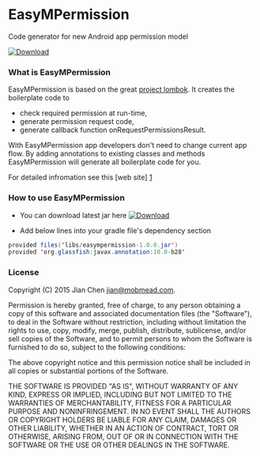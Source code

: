 # EasyMPermission
Code generator for new Android app permission model

[ ![Download](https://api.bintray.com/packages/mobmead/EasyMPermission/EasyMPermission/images/download.svg) ](https://bintray.com/mobmead/EasyMPermission/EasyMPermission/_latestVersion)

### What is EasyMPermission

EasyMPermission is based on the great [project lombok]. It creates the boilerplate code to

- check required permission at run-time,
- generate permission request code,
- generate callback function onRequestPermissionsResult.

With EasyMPermission app developers don't need to change current app flow. By adding annotations to existing classes and methods EasyMPermission will generate all boilerplate code for you.

For detailed infromation see this [web site] [1]

### How to use EasyMPermission
- You can download latest jar here 
[ ![Download](https://api.bintray.com/packages/mobmead/EasyMPermission/EasyMPermission/images/download.svg) ](https://bintray.com/mobmead/EasyMPermission/EasyMPermission/_latestVersion)

- Add below lines into your gradle file's dependency section
```java
provided files('libs/easympermission-1.0.0.jar')
provided 'org.glassfish:javax.annotation:10.0-b28'
```

### License
Copyright (C) 2015 Jian Chen <jian@mobmead.com>.

Permission is hereby granted, free of charge, to any person obtaining a copy
of this software and associated documentation files (the "Software"), to deal
in the Software without restriction, including without limitation the rights
to use, copy, modify, merge, publish, distribute, sublicense, and/or sell
copies of the Software, and to permit persons to whom the Software is
furnished to do so, subject to the following conditions:

The above copyright notice and this permission notice shall be included in
all copies or substantial portions of the Software.

THE SOFTWARE IS PROVIDED "AS IS", WITHOUT WARRANTY OF ANY KIND, EXPRESS OR
IMPLIED, INCLUDING BUT NOT LIMITED TO THE WARRANTIES OF MERCHANTABILITY,
FITNESS FOR A PARTICULAR PURPOSE AND NONINFRINGEMENT. IN NO EVENT SHALL THE
AUTHORS OR COPYRIGHT HOLDERS BE LIABLE FOR ANY CLAIM, DAMAGES OR OTHER
LIABILITY, WHETHER IN AN ACTION OF CONTRACT, TORT OR OTHERWISE, ARISING FROM,
OUT OF OR IN CONNECTION WITH THE SOFTWARE OR THE USE OR OTHER DEALINGS IN
THE SOFTWARE.

[1]:http://mobmead.github.io/EasyMPermission/
[2]:http://github.com/mobmead/EasyMPermission/tree/master/EasyMPermissionSample/app/libs/easympermission-1.0.0.jar'
[project lombok]:http://projectlombok.org/